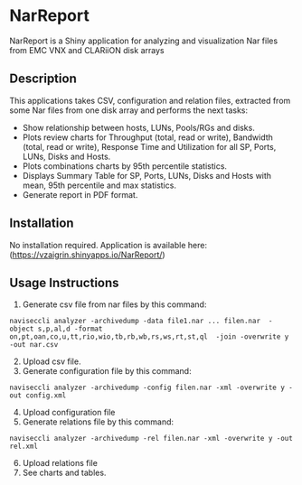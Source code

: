 # NarReport
NarReport is a Shiny application for analyzing and visualization Nar files from EMC VNX and CLARiiON disk arrays

## Description
This applications takes CSV, configuration and relation files, extracted from some Nar files from one disk array and performs the next tasks:
* Show relationship between hosts, LUNs, Pools/RGs and disks.
* Plots review charts for Throughput (total, read or write), Bandwidth (total, read or write), Response Time and Utilization for all SP, Ports, LUNs, Disks and Hosts.
* Plots combinations charts by 95th percentile statistics.
* Displays Summary Table for SP, Ports, LUNs, Disks and Hosts with mean, 95th percentile and max statistics.
* Generate report in PDF format.

## Installation
No installation required.
Application is available here: (https://vzaigrin.shinyapps.io/NarReport/)

## Usage Instructions

1. Generate csv file from nar files by this command:
```
naviseccli analyzer -archivedump -data file1.nar ... filen.nar  -object s,p,al,d -format on,pt,oan,co,u,tt,rio,wio,tb,rb,wb,rs,ws,rt,st,ql  -join -overwrite y -out nar.csv
```
2. Upload csv file.
3. Generate configuration file by this command:
```
naviseccli analyzer -archivedump -config filen.nar -xml -overwrite y -out config.xml
```
4. Upload configuration file
5. Generate relations file by this command:
```
naviseccli analyzer -archivedump -rel filen.nar -xml -overwrite y -out rel.xml
```
6. Upload relations file
7. See charts and tables.
